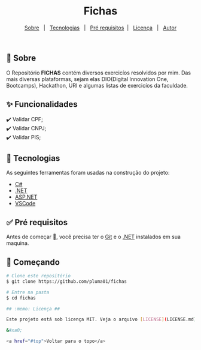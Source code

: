 <h1 align="center">Fichas</h1>
<p align="center">
  <a href="#dart-sobre">Sobre</a> &#xa0; | &#xa0;</a> 
  <a href="#rocket-tecnologias">Tecnologias</a> &#xa0; | &#xa0;
  <a href="#white_check_mark-pré-requesitos">Pré requisitos</a>&#xa0; | &#xa0;
  <a href="#memo-licença">Licença</a> &#xa0; | &#xa0;
  <a href="https://www.linkedin.com/in/andr%C3%A9filipeprogrammer/" target="_blank">Autor</a>
</p>

<br>

## :dart: Sobre ##

O Repositório **FICHAS** contém diversos exercicíos resolvidos por mim. Das mais diversas plataformas, sejam elas DIO(Digital Innovation One, Bootcamps), Hackathon, URI e algumas listas de exercicíos da faculdade.

## :sparkles: Funcionalidades ##

:heavy_check_mark: Validar CPF;\
:heavy_check_mark: Validar CNPJ;\
:heavy_check_mark: Validar PIS;

## :rocket: Tecnologias ##

As seguintes ferramentas foram usadas na construção do projeto:

- [C#](https://docs.microsoft.com/pt-br/dotnet/csharp/)
- [.NET](https://docs.microsoft.com/pt-br/dotnet/)
- [ASP.NET](https://docs.microsoft.com/pt-br/aspnet/core/?view=aspnetcore-6.0)
- [VSCode](https://code.visualstudio.com/)

## :white_check_mark: Pré requisitos ##

Antes de começar :checkered_flag:, você precisa ter o [Git](https://git-scm.com) e o [.NET](https://docs.microsoft.com/pt-br/dotnet/) instalados em sua maquina.

## :checkered_flag: Começando ##

```bash
# Clone este repositório
$ git clone https://github.com/pluma01/fichas

# Entre na pasta
$ cd fichas

## :memo: Licença ##

Este projeto está sob licença MIT. Veja o arquivo [LICENSE](LICENSE.md) para mais detalhes.

&#xa0;

<a href="#top">Voltar para o topo</a>
